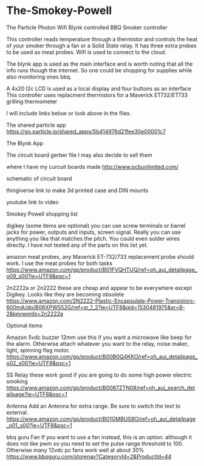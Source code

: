 # The-Smokey-Powell
The Particle Photon Wifi Blynk controlled BBQ Smoker controller

This controller reads temperature through a thermistor and controls the heat of your smoker through a fan or a
Solid State relay. It has three extra probes to be used as meat probes.
Wifi is used to connect to the cloud. 

The blynk app is used as the main interface and is worth noting that all the info runs though the internet. So 
one could be shopping for supplies while also monitoring ones bbq.

A 4x20 I2c LCD is used as a local display and four buttons as an interface
This controller uses replacment thermistors for a Maverick ET732/ET733 grilling thermometer



I will include links below or look above in the files.

The shared particle app https://go.particle.io/shared_apps/5b414976d21fee30e00001c7

The Blynk App 

The circuit board gerber file
I may also decide to sell them

where I have my curcuit boards made http://www.pcbunlimited.com/

schematic of circuit board

thingiverse link to make 3d printed case and DIN mounts

youtube link to video


Smokey Powell shopping list

digikey (some items are optional) you can use screw terminals or barrel jacks for power, outputs and inputs, screen signal. Really you can use anything you like that matches the pitch. You could even solder wires directly.
I have not tested any of the parts on this list yet.


amazon
meat probes, any Maverick ET-732/733 replacement probe should work. I use the meat probes for both tasks
https://www.amazon.com/gp/product/B01FVQHTUQ/ref=oh_aui_detailpage_o09_s00?ie=UTF8&psc=1

2n2222a or 2n2222 these are cheap and appear to be everywhere except Digikey. Looks like they are becoming obsolete	
https://www.amazon.com/2N2222-Plastic-Encapsulate-Power-Transistors-600mA/dp/B06XPWS52G/ref=sr_1_2?ie=UTF8&qid=1530481975&sr=8-2&keywords=2n2222a



Optional items 




Amazon
5vdc buzzer 12mm use this if you want a microwave like beep for the alarm. Otherwise attach whatever you want to the relay, noise maker, light, spinning flag motor.
	https://www.amazon.com/gp/product/B00B0Q4KKO/ref=oh_aui_detailpage_o02_s00?ie=UTF8&psc=1

SS Relay	these work good if you are going to do some high power electric smoking
	https://www.amazon.com/gp/product/B0087ZTN08/ref=oh_aui_search_detailpage?ie=UTF8&psc=1

Antenna
Add an Antenna for extra range. Be sure to switch the text to external.
	https://www.amazon.com/gp/product/B01GMBUS8O/ref=oh_aui_detailpage_o01_s00?ie=UTF8&psc=1

bbq guru
Fan	If you want to use a fan instead, this is an option. although it does not like pwm so you need to set the pulse range threshold to 100. Otherwise many 12vdc pc fans work well at about 30%
https://www.bbqguru.com/storenav?CategoryId=2&ProductId=44






